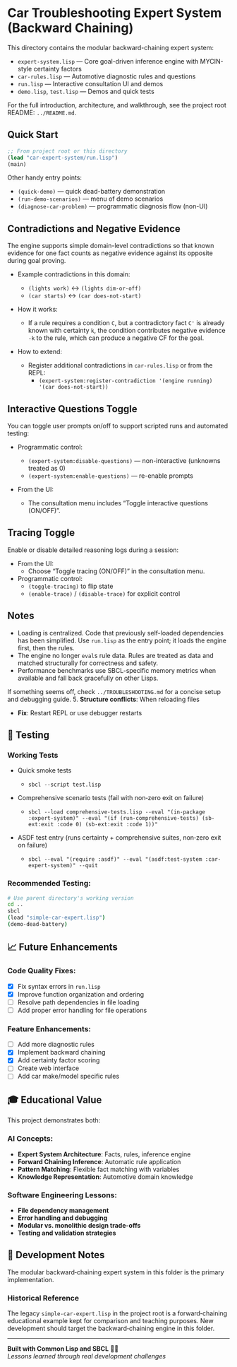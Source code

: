 # Car Troubleshooting Expert System (Backward Chaining)

This directory contains the modular backward-chaining expert system:

- `expert-system.lisp` — Core goal-driven inference engine with MYCIN-style certainty factors
- `car-rules.lisp` — Automotive diagnostic rules and questions
- `run.lisp` — Interactive consultation UI and demos
- `demo.lisp`, `test.lisp` — Demos and quick tests

For the full introduction, architecture, and walkthrough, see the project root README: `../README.md`.

## Quick Start

```lisp
;; From project root or this directory
(load "car-expert-system/run.lisp")
(main)
```

Other handy entry points:
- `(quick-demo)` — quick dead-battery demonstration
- `(run-demo-scenarios)` — menu of demo scenarios
- `(diagnose-car-problem)` — programmatic diagnosis flow (non-UI)

## Contradictions and Negative Evidence

The engine supports simple domain-level contradictions so that known evidence for one fact counts as negative evidence against its opposite during goal proving.

- Example contradictions in this domain:
  - `(lights work)` ↔ `(lights dim-or-off)`
  - `(car starts)` ↔ `(car does-not-start)`

- How it works:
  - If a rule requires a condition `C`, but a contradictory fact `C'` is already known with certainty `k`, the condition contributes negative evidence `-k` to the rule, which can produce a negative CF for the goal.

- How to extend:
  - Register additional contradictions in `car-rules.lisp` or from the REPL:
    - `(expert-system:register-contradiction '(engine running) '(car does-not-start))`

## Interactive Questions Toggle

You can toggle user prompts on/off to support scripted runs and automated testing:

- Programmatic control:
  - `(expert-system:disable-questions)` — non-interactive (unknowns treated as 0)
  - `(expert-system:enable-questions)` — re-enable prompts

- From the UI:
  - The consultation menu includes “Toggle interactive questions (ON/OFF)”.

## Tracing Toggle

Enable or disable detailed reasoning logs during a session:

- From the UI:
  - Choose “Toggle tracing (ON/OFF)” in the consultation menu.
- Programmatic control:
  - `(toggle-tracing)` to flip state
  - `(enable-trace)` / `(disable-trace)` for explicit control

## Notes

- Loading is centralized. Code that previously self-loaded dependencies has been simplified. Use `run.lisp` as the entry point; it loads the engine first, then the rules.
- The engine no longer `eval`s rule data. Rules are treated as data and matched structurally for correctness and safety.
- Performance benchmarks use SBCL-specific memory metrics when available and fall back gracefully on other Lisps.

If something seems off, check `../TROUBLESHOOTING.md` for a concise setup and debugging guide.
5. **Structure conflicts**: When reloading files
   - **Fix**: Restart REPL or use debugger restarts

## 🔬 Testing

### Working Tests

- Quick smoke tests
  - `sbcl --script test.lisp`

- Comprehensive scenario tests (fail with non‑zero exit on failure)
  - `sbcl --load comprehensive-tests.lisp --eval "(in-package :expert-system)" --eval "(if (run-comprehensive-tests) (sb-ext:exit :code 0) (sb-ext:exit :code 1))"`

- ASDF test entry (runs certainty + comprehensive suites, non‑zero exit on failure)
  - `sbcl --eval "(require :asdf)" --eval "(asdf:test-system :car-expert-system)" --quit`

### Recommended Testing:
```bash
# Use parent directory's working version
cd ..
sbcl
(load "simple-car-expert.lisp")
(demo-dead-battery)
```

## 📈 Future Enhancements

### Code Quality Fixes:
- [x] Fix syntax errors in `run.lisp`
- [x] Improve function organization and ordering
- [ ] Resolve path dependencies in file loading
- [ ] Add proper error handling for file operations

### Feature Enhancements:
- [ ] Add more diagnostic rules
- [x] Implement backward chaining
- [x] Add certainty factor scoring
- [ ] Create web interface
- [ ] Add car make/model specific rules

## 🎓 Educational Value

This project demonstrates both:

### AI Concepts:
- **Expert System Architecture**: Facts, rules, inference engine
- **Forward Chaining Inference**: Automatic rule application
- **Pattern Matching**: Flexible fact matching with variables
- **Knowledge Representation**: Automotive domain knowledge

### Software Engineering Lessons:
- **File dependency management**
- **Error handling and debugging**
- **Modular vs. monolithic design trade-offs**
- **Testing and validation strategies**

## 📝 Development Notes

The modular backward‑chaining expert system in this folder is the primary implementation.

### Historical Reference

The legacy `simple-car-expert.lisp` in the project root is a forward‑chaining educational example kept for comparison and teaching purposes. New development should target the backward‑chaining engine in this folder.

---

**Built with Common Lisp and SBCL** 🚗💡  
*Lessons learned through real development challenges*
